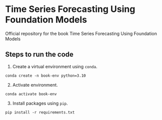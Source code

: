 # Time Series Forecasting Using Foundation Models
Official repository for the book Time Series Forecasting Using Foundation Models

## Steps to run the code

1. Create a virtual environment using `conda`.
```
conda create -n book-env python=3.10
```

2. Activate environment.
```
conda activate book-env
```

3. Install packages using `pip`.
```
pip install -r requirements.txt
```
